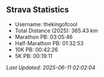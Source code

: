 


## Strava Statistics

- Username: thekingofcool
- Total Distance (2025): 365.43 km
- Marathon PB: 03:05:46
- Half-Marathon PB: 01:32:53
- 10K PB: 00:42:26
- 5K PB: 00:19:11

*Last Updated: 2025-06-11 02:02:04*
